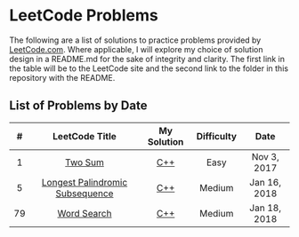 # LeetCode Problems

The following are a list of solutions to practice problems provided by [LeetCode.com](https://leetcode.com/). Where applicable, I will explore my choice of solution design in a README.md for the sake of integrity and clarity. The first link in the table will be to the LeetCode site and the second link to the folder in this repository with the README.

## List of Problems by Date

| # | LeetCode Title | My Solution | Difficulty | Date |
|:-:|:--------------:|:-----------:|:----------:|:----:|
|1|[Two Sum](https://leetcode.com/problems/two-sum/description/) | [C++](https://github.com/bmmurthum/LeetCode-Problems/tree/master/Easy/Two-Sum) | Easy | Nov 3, 2017 |
|5|[Longest Palindromic Subsequence](https://leetcode.com/problems/longest-palindromic-substring/) | [C++](https://github.com/bmmurthum/LeetCode-Problems/tree/master/Medium/Longest-Palindromic-Substring) | Medium | Jan 16, 2018 |
|79|[Word Search](https://leetcode.com/problems/word-search/description/) | [C++](https://github.com/bmmurthum/LeetCode-Problems/tree/master/Medium/Word-Search) | Medium | Jan 18, 2018 |
